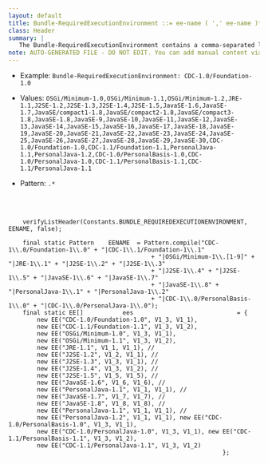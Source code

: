```yaml
---
layout: default
title: Bundle-RequiredExecutionEnvironment ::= ee-name ( ',' ee-name )*
class: Header
summary: |
   The Bundle-RequiredExecutionEnvironment contains a comma-separated list of execution environ- ments that must be present on the OSGi framework. See Execution Environment on page 44. This header is deprecated.
note: AUTO-GENERATED FILE - DO NOT EDIT. You can add manual content via same filename in ext folder. 
---
```


- Example: `Bundle-RequiredExecutionEnvironment: CDC-1.0/Foundation-1.0`

- Values: `OSGi/Minimum-1.0,OSGi/Minimum-1.1,OSGi/Minimum-1.2,JRE-1.1,J2SE-1.2,J2SE-1.3,J2SE-1.4,J2SE-1.5,JavaSE-1.6,JavaSE-1.7,JavaSE/compact1-1.8,JavaSE/compact2-1.8,JavaSE/compact3-1.8,JavaSE-1.8,JavaSE-9,JavaSE-10,JavaSE-11,JavaSE-12,JavaSE-13,JavaSE-14,JavaSE-15,JavaSE-16,JavaSE-17,JavaSE-18,JavaSE-19,JavaSE-20,JavaSE-21,JavaSE-22,JavaSE-23,JavaSE-24,JavaSE-25,JavaSE-26,JavaSE-27,JavaSE-28,JavaSE-29,JavaSE-30,CDC-1.0/Foundation-1.0,CDC-1.1/Foundation-1.1,PersonalJava-1.1,PersonalJava-1.2,CDC-1.0/PersonalBasis-1.0,CDC-1.0/PersonalJava-1.0,CDC-1.1/PersonalBasis-1.1,CDC-1.1/PersonalJava-1.1`

- Pattern: `.*`

<!-- Manual content from: ext/bundle_requiredexecutionenvironment.md --><br /><br />
	
		verifyListHeader(Constants.BUNDLE_REQUIREDEXECUTIONENVIRONMENT, EENAME, false);
	
		final static Pattern	EENAME	= Pattern.compile("CDC-1\\.0/Foundation-1\\.0" + "|CDC-1\\.1/Foundation-1\\.1"
											+ "|OSGi/Minimum-1\\.[1-9]" + "|JRE-1\\.1" + "|J2SE-1\\.2" + "|J2SE-1\\.3"
											+ "|J2SE-1\\.4" + "|J2SE-1\\.5" + "|JavaSE-1\\.6" + "|JavaSE-1\\.7"
											+ "|JavaSE-1\\.8" + "|PersonalJava-1\\.1" + "|PersonalJava-1\\.2"
											+ "|CDC-1\\.0/PersonalBasis-1\\.0" + "|CDC-1\\.0/PersonalJava-1\\.0");
		final static EE[]			ees								= {
			new EE("CDC-1.0/Foundation-1.0", V1_3, V1_1),
			new EE("CDC-1.1/Foundation-1.1", V1_3, V1_2),
			new EE("OSGi/Minimum-1.0", V1_3, V1_1),
			new EE("OSGi/Minimum-1.1", V1_3, V1_2),
			new EE("JRE-1.1", V1_1, V1_1), //
			new EE("J2SE-1.2", V1_2, V1_1), //
			new EE("J2SE-1.3", V1_3, V1_1), //
			new EE("J2SE-1.4", V1_3, V1_2), //
			new EE("J2SE-1.5", V1_5, V1_5), //
			new EE("JavaSE-1.6", V1_6, V1_6), //
			new EE("PersonalJava-1.1", V1_1, V1_1), //
			new EE("JavaSE-1.7", V1_7, V1_7), //
			new EE("JavaSE-1.8", V1_8, V1_8), //
			new EE("PersonalJava-1.1", V1_1, V1_1), //
			new EE("PersonalJava-1.2", V1_1, V1_1), new EE("CDC-1.0/PersonalBasis-1.0", V1_3, V1_1),
			new EE("CDC-1.0/PersonalJava-1.0", V1_3, V1_1), new EE("CDC-1.1/PersonalBasis-1.1", V1_3, V1_2),
			new EE("CDC-1.1/PersonalJava-1.1", V1_3, V1_2)
																};
	
